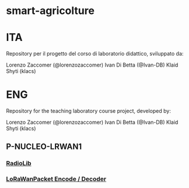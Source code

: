 # smart-agricolture

# ITA

Repository per il progetto del corso di laboratorio didattico, 
sviluppato da:

Lorenzo Zaccomer (@lorenzozaccomer)
Ivan Di Betta (@Ivan-DB)
Klaid Shyti (klacs)

# ENG

Repository for the teaching laboratory course project, 
developed by:

Lorenzo Zaccomer (@lorenzozaccomer)
Ivan Di Betta (@Ivan-DB)
Klaid Shyti (klacs)

## P-NUCLEO-LRWAN1
### [RadioLib](https://github.com/jgromes/RadioLib)
### [LoRaWanPacket Encode / Decoder](https://github.com/ricaun/LoRaWanPacket)

